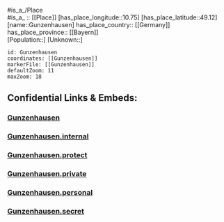 ﻿---
location: [49.12,10.75] 
mapzoom: [7,12] 
mapmarker: city 
type: City
tags:
- geo/City


SpocWebEntityId: 30641
isDeleted: false
confidential: public

---
#is_a_/Place  
#is_a_ :: [[Place]] 
[has_place_longitude::10.75] 
[has_place_latitude::49.12] 
[name::Gunzenhausen] 
has_place_country:: [[Germany]]  
has_place_province:: [[Bayern]]  
[Population::] 
[Unknown::] 


```leaflet
id: Gunzenhausen
coordinates: [[Gunzenhausen]] 
markerFile: [[Gunzenhausen]] 
defaultZoom: 11 
maxZoom: 18
```


## Confidential Links & Embeds: 

### [Gunzenhausen](/_public/Earth/Continent/Europe/Europe~Central/Germany/Germany~West/Bayern/counties~Bayern/Weißenburg-Gunzenhausen/cities~Weißenburg-Gunzenhausen/Gunzenhausen.md) 

### [Gunzenhausen.internal](/_internal/Earth/Continent/Europe/Europe~Central/Germany/Germany~West/Bayern/counties~Bayern/Weißenburg-Gunzenhausen/cities~Weißenburg-Gunzenhausen/Gunzenhausen.internal.md) 

### [Gunzenhausen.protect](/_protect/Earth/Continent/Europe/Europe~Central/Germany/Germany~West/Bayern/counties~Bayern/Weißenburg-Gunzenhausen/cities~Weißenburg-Gunzenhausen/Gunzenhausen.protect.md) 

### [Gunzenhausen.private](/_private/Earth/Continent/Europe/Europe~Central/Germany/Germany~West/Bayern/counties~Bayern/Weißenburg-Gunzenhausen/cities~Weißenburg-Gunzenhausen/Gunzenhausen.private.md) 

### [Gunzenhausen.personal](/_personal/Earth/Continent/Europe/Europe~Central/Germany/Germany~West/Bayern/counties~Bayern/Weißenburg-Gunzenhausen/cities~Weißenburg-Gunzenhausen/Gunzenhausen.personal.md) 

### [Gunzenhausen.secret](/_secret/Earth/Continent/Europe/Europe~Central/Germany/Germany~West/Bayern/counties~Bayern/Weißenburg-Gunzenhausen/cities~Weißenburg-Gunzenhausen/Gunzenhausen.secret.md) 
